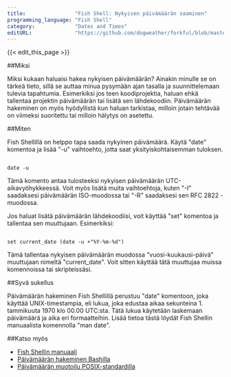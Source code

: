 ```yaml
---
title:                "Fish Shell: Nykyisen päivämäärän saaminen"
programming_language: "Fish Shell"
category:             "Dates and Times"
editURL:              "https://github.com/dogweather/forkful/blob/master/content/fi/fish-shell/getting-the-current-date.md"
---
```


{{< edit_this_page >}}

##Miksi

Miksi kukaan haluaisi hakea nykyisen päivämäärän? Ainakin minulle se on tärkeä tieto, sillä se auttaa minua pysymään ajan tasalla ja suunnittelemaan tulevia tapahtumia. Esimerkiksi jos teen koodiprojektia, haluan ehkä tallentaa projektin päivämäärän tai lisätä sen lähdekoodiin. Päivämäärän hakeminen on myös hyödyllistä kun haluan tarkistaa, milloin jotain tehtävää on viimeksi suoritettu tai milloin hälytys on asetettu.

##Miten

Fish Shellillä on helppo tapa saada nykyinen päivämäärä. Käytä "date" komentoa ja lisää "-u" vaihtoehto, jotta saat yksityiskohtaisemman tuloksen.

```Fish Shell

date -u

```

Tämä komento antaa tulosteeksi nykyisen päivämäärän UTC-aikavyöhykkeessä. Voit myös lisätä muita vaihtoehtoja, kuten "-I" saadaksesi päivämäärän ISO-muodossa tai "-R" saadaksesi sen RFC 2822 -muodossa.

Jos haluat lisätä päivämäärän lähdekoodiisi, voit käyttää "set" komentoa ja tallentaa sen muuttujaan. Esimerkiksi:

```Fish Shell

set current_date (date -u +"%Y-%m-%d")

```

Tämä tallentaa nykyisen päivämäärän muodossa "vuosi-kuukausi-päivä" muuttujaan nimeltä "current_date". Voit sitten käyttää tätä muuttujaa muissa komennoissa tai skripteissäsi.

##Syvä sukellus

Päivämäärän hakeminen Fish Shellillä perustuu "date" komentoon, joka käyttää UNIX-timestampia, eli lukua, joka edustaa aikaa sekunteina 1. tammikuuta 1970 klo 00.00 UTC:sta. Tätä lukua käytetään laskemaan päivämäärä ja aika eri formaatteihin. Lisää tietoa tästä löydät Fish Shellin manuaalista komennolla "man date".

##Katso myös

- [Fish Shellin manuaali](https://fishshell.com/docs/current/index.html)
- [Päivämäärän hakeminen Bashilla](https://devconnected.com/how-to-get-current-date-and-time-in-bash/)
- [Päivämäärän muotoilu POSIX-standardilla](https://www.gnu.org/savannah-checkouts/gnu/bash/manual/posix.txt)